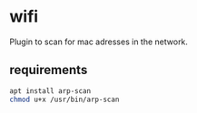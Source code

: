 # wifi

Plugin to scan for mac adresses in the network.

## requirements

```bash
apt install arp-scan
chmod u+x /usr/bin/arp-scan
```